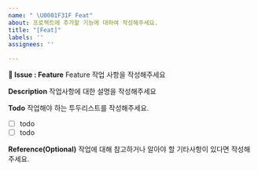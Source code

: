 ```yaml
---
name: " \U0001F31F Feat"
about: 프로젝트에 추가할 기능에 대하여 작성해주세요.
title: "[Feat]"
labels: ''
assignees: ''

---
```


**🌟 Issue : Feature**
Feature 작업 사항을 작성해주세요

**Description**
작업사항에 대한 설명을 작성해주세요

**Todo**
작업해야 하는 투두리스트를 작성해주세요.
- [ ] todo
- [ ] todo

**Reference(Optional)**
작업에 대해 참고하거나 알아야 할 기타사항이 있다면 작성해주세요.
